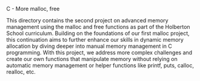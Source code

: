 C - More malloc, free

This directory contains the second project on advanced memory management using the malloc and
free functions as part of the Holberton School curriculum. Building on the foundations of our
first malloc project, this continuation aims to further enhance our skills in dynamic memory
allocation by diving deeper into manual memory management in C programming. With this project,
we address more complex challenges and create our own functions that manipulate memory without
relying on automatic memory management or helper functions like printf, puts, calloc, realloc,
etc.
